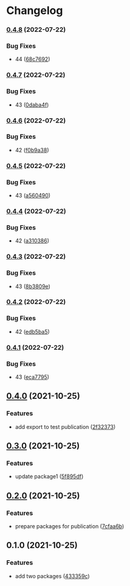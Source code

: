 # Changelog

### [0.4.8](https://www.github.com/cheminfo/test-monorepo/compare/test-package1-v0.4.7...test-package1-v0.4.8) (2022-07-22)


### Bug Fixes

* 44 ([68c7692](https://www.github.com/cheminfo/test-monorepo/commit/68c769216aee07d7cc6046097154341adf312385))

### [0.4.7](https://www.github.com/cheminfo/test-monorepo/compare/test-package1-v0.4.6...test-package1-v0.4.7) (2022-07-22)


### Bug Fixes

* 43 ([0daba4f](https://www.github.com/cheminfo/test-monorepo/commit/0daba4f9f0c42433f72857e20dff05c60a1191fa))

### [0.4.6](https://www.github.com/cheminfo/test-monorepo/compare/test-package1-v0.4.5...test-package1-v0.4.6) (2022-07-22)


### Bug Fixes

* 42 ([f0b9a38](https://www.github.com/cheminfo/test-monorepo/commit/f0b9a383f3f44167b5deca948895b5e400f4e0d3))

### [0.4.5](https://www.github.com/cheminfo/test-monorepo/compare/test-package1-v0.4.4...test-package1-v0.4.5) (2022-07-22)


### Bug Fixes

* 43 ([a560490](https://www.github.com/cheminfo/test-monorepo/commit/a560490b337232f72d2fad0108eff10178746405))

### [0.4.4](https://www.github.com/cheminfo/test-monorepo/compare/test-package1-v0.4.3...test-package1-v0.4.4) (2022-07-22)


### Bug Fixes

* 42 ([a310386](https://www.github.com/cheminfo/test-monorepo/commit/a3103862055c465035ab5be1f1b041f8e8151747))

### [0.4.3](https://www.github.com/cheminfo/test-monorepo/compare/test-package1-v0.4.2...test-package1-v0.4.3) (2022-07-22)


### Bug Fixes

* 43 ([8b3809e](https://www.github.com/cheminfo/test-monorepo/commit/8b3809ebab58a7dfcd6356ec41d85e994bc3a148))

### [0.4.2](https://www.github.com/cheminfo/test-monorepo/compare/test-package1-v0.4.1...test-package1-v0.4.2) (2022-07-22)


### Bug Fixes

* 42 ([edb5ba5](https://www.github.com/cheminfo/test-monorepo/commit/edb5ba59e50e4d3ebc34a808b6b4d3731f2cf7e1))

### [0.4.1](https://www.github.com/cheminfo/test-monorepo/compare/test-package1-v0.4.0...test-package1-v0.4.1) (2022-07-22)


### Bug Fixes

* 43 ([eca7795](https://www.github.com/cheminfo/test-monorepo/commit/eca7795ba8b410390bfbdefce2df1a122f6d30c7))

## [0.4.0](https://www.github.com/cheminfo/test-monorepo/compare/test-package1-v0.3.0...test-package1-v0.4.0) (2021-10-25)


### Features

* add export to test publication ([2f32373](https://www.github.com/cheminfo/test-monorepo/commit/2f32373072068306f6d22d75452a9baa7c77fa7c))

## [0.3.0](https://www.github.com/cheminfo/test-monorepo/compare/test-package1-v0.2.0...test-package1-v0.3.0) (2021-10-25)


### Features

* update package1 ([5f895df](https://www.github.com/cheminfo/test-monorepo/commit/5f895dff929f9e5b7f6ee4a59b9e5db5bab6f888))

## [0.2.0](https://www.github.com/cheminfo/test-monorepo/compare/test-package1-v0.1.0...test-package1-v0.2.0) (2021-10-25)


### Features

* prepare packages for publication ([7cfaa6b](https://www.github.com/cheminfo/test-monorepo/commit/7cfaa6bf5061f472f68d8ee7ded3ea93bf8509db))

## 0.1.0 (2021-10-25)


### Features

* add two packages ([433359c](https://www.github.com/cheminfo/test-monorepo/commit/433359ce54c6e32c71b185e30087193c18a00a06))
